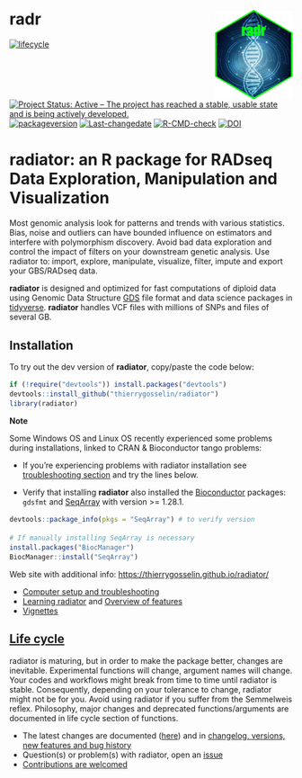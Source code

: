 
# radr <a href='http://thierrygosselin.github.io/radr/'><img src='man/figures/logo.png' align="right" height="160" /></a>

<!-- badges: start -->

[![lifecycle](https://img.shields.io/badge/lifecycle-maturing-blue.svg)](https://tidyverse.org/lifecycle/#maturing)
[![Project Status: Active – The project has reached a stable, usable
state and is being actively
developed.](http://www.repostatus.org/badges/latest/active.svg)](http://www.repostatus.org/#active)
[![packageversion](https://img.shields.io/badge/Package%20version-1.3.5-orange.svg)](commits/master)
[![Last-changedate](https://img.shields.io/badge/last%20change-2025--04--15-brightgreen.svg)](/commits/master)
[![R-CMD-check](https://github.com/thierrygosselin/radiator/workflows/R-CMD-check/badge.svg)](https://github.com/thierrygosselin/radiator/actions)
[![DOI](https://zenodo.org/badge/DOI/10.5281/zenodo.3687060.svg)](https://doi.org/10.5281/zenodo.3687060)
<!-- badges: end -->

# radiator: an R package for RADseq Data Exploration, Manipulation and Visualization

Most genomic analysis look for patterns and trends with various
statistics. Bias, noise and outliers can have bounded influence on
estimators and interfere with polymorphism discovery. Avoid bad data
exploration and control the impact of filters on your downstream genetic
analysis. Use radiator to: import, explore, manipulate, visualize,
filter, impute and export your GBS/RADseq data.

**radiator** is designed and optimized for fast computations of diploid
data using Genomic Data Structure
[GDS](https://github.com/zhengxwen/gdsfmt) file format and data science
packages in [tidyverse](https://www.tidyverse.org). **radiator** handles
VCF files with millions of SNPs and files of several GB.

## Installation

To try out the dev version of **radiator**, copy/paste the code below:

``` r
if (!require("devtools")) install.packages("devtools")
devtools::install_github("thierrygosselin/radiator")
library(radiator)
```

**Note**

Some Windows OS and Linux OS recently experienced some problems during
installations, linked to CRAN & Bioconductor tango problems:

- If you’re experiencing problems with radiator installation see
  [troubleshooting
  section](https://thierrygosselin.github.io/radiator/articles/rad_genomics_computer_setup.html)
  and try the lines below.

- Verify that installing **radiator** also installed the
  [Bioconductor](https://www.bioconductor.org/packages/release/bioc/html/SeqArray.html)
  packages: `gdsfmt` and
  [SeqArray](https://github.com/zhengxwen/SeqArray) with version \>=
  1.28.1.

``` r
devtools::package_info(pkgs = "SeqArray") # to verify version

# If manually installing SeqArray is necessary
install.packages("BiocManager")
BiocManager::install("SeqArray")
```

Web site with additional info:
<https://thierrygosselin.github.io/radiator/>

- [Computer setup and
  troubleshooting](https://thierrygosselin.github.io/radiator/articles/rad_genomics_computer_setup.html)
- [Learning
  radiator](https://thierrygosselin.github.io/radiator/articles/get_started.html)
  and [Overview of
  features](https://thierrygosselin.github.io/radiator/articles/get_started.html#overview)
- [Vignettes](https://thierrygosselin.github.io/radiator/articles/index.html)

## [Life cycle](https://thierrygosselin.github.io/radiator/articles/life_cycle.html)

radiator is maturing, but in order to make the package better, changes
are inevitable. Experimental functions will change, argument names will
change. Your codes and workflows might break from time to time until
radiator is stable. Consequently, depending on your tolerance to change,
radiator might not be for you. Avoid using radiator if you suffer from
the Semmelweis reflex. Philosophy, major changes and deprecated
functions/arguments are documented in life cycle section of functions.

- The latest changes are documented
  ([here](https://thierrygosselin.github.io/radiator/articles/life_cycle.html))
  and in [changelog, versions, new features and bug
  history](https://thierrygosselin.github.io/radiator/news/index.html)
- Question(s) or problem(s) with radiator, open an
  [issue](https://github.com/thierrygosselin/radiator/issues/new/choose)
- [Contributions are
  welcomed](https://github.com/thierrygosselin/radiator/issues/new/choose)
